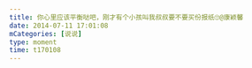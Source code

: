 ```yaml
---
title: 你心里应该平衡哒吧，刚才有个小孩叫我叔叔要不要买份报纸🙄@康颖馨
date: 2014-07-11 17:01:08
mCategories: [说说]
type: moment
time: t170108
---
```


